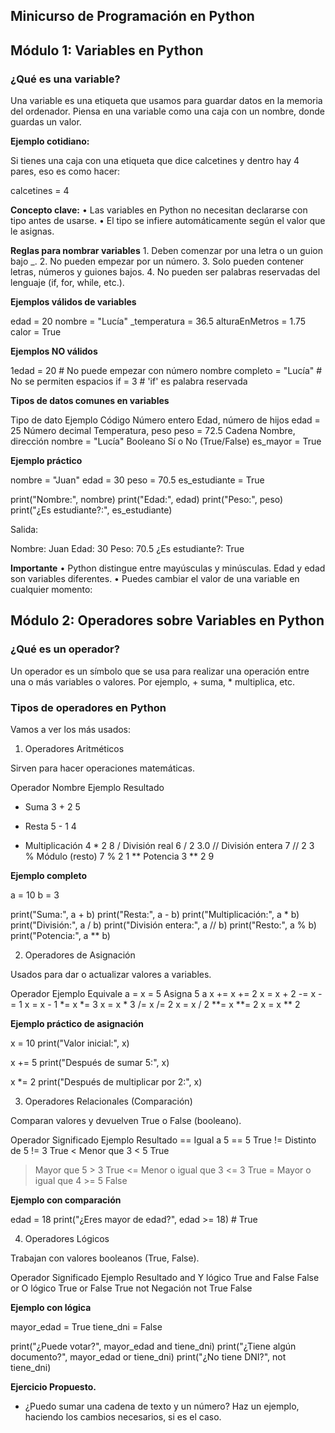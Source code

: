 ## Minicurso de Programación en Python

## Módulo 1: Variables en Python



### ¿Qué es una variable?

Una variable es una etiqueta que usamos para guardar datos en la memoria del ordenador. Piensa en una variable como una caja con un nombre, donde guardas un valor.

**Ejemplo cotidiano:**

Si tienes una caja con una etiqueta que dice calcetines y dentro hay 4 pares, eso es como hacer:

calcetines = 4


 **Concepto clave:**
	•	Las variables en Python no necesitan declararse con tipo antes de usarse.
	•	El tipo se infiere automáticamente según el valor que le asignas.


 **Reglas para nombrar variables**
	1.	Deben comenzar por una letra o un guion bajo _.
	2.	No pueden empezar por un número.
	3.	Solo pueden contener letras, números y guiones bajos.
	4.	No pueden ser palabras reservadas del lenguaje (if, for, while, etc.).


 **Ejemplos válidos de variables**

edad = 20
nombre = "Lucía"
_temperatura = 36.5
alturaEnMetros = 1.75
calor = True

 **Ejemplos NO válidos**

1edad = 20          # No puede empezar con número
nombre completo = "Lucía"  # No se permiten espacios
if = 3              # 'if' es palabra reservada




 **Tipos de datos comunes en variables**

Tipo de dato	Ejemplo	Código
Número entero	Edad, número de hijos	edad = 25
Número decimal	Temperatura, peso	peso = 72.5
Cadena	Nombre, dirección	nombre = "Lucía"
Booleano	Sí o No (True/False)	es_mayor = True




**Ejemplo práctico**

nombre = "Juan"
edad = 30
peso = 70.5
es_estudiante = True

print("Nombre:", nombre)
print("Edad:", edad)
print("Peso:", peso)
print("¿Es estudiante?:", es_estudiante)

Salida:

Nombre: Juan
Edad: 30
Peso: 70.5
¿Es estudiante?: True



**Importante**
	•	Python distingue entre mayúsculas y minúsculas.
Edad y edad son variables diferentes.
	•	Puedes cambiar el valor de una variable en cualquier momento:


## Módulo 2: Operadores sobre Variables en Python



 ### ¿Qué es un operador?

Un operador es un símbolo que se usa para realizar una operación entre una o más variables o valores. Por ejemplo, + suma, * multiplica, etc.



### Tipos de operadores en Python

Vamos a ver los más usados:

1. Operadores Aritméticos

Sirven para hacer operaciones matemáticas.

Operador	Nombre	Ejemplo	Resultado
+	Suma	3 + 2	5
-	Resta	5 - 1	4
*	Multiplicación	4 * 2	8
/	División real	6 / 2	3.0
//	División entera	7 // 2	3
%	Módulo (resto)	7 % 2	1
**	Potencia	3 ** 2	9




**Ejemplo completo**

a = 10
b = 3

print("Suma:", a + b)
print("Resta:", a - b)
print("Multiplicación:", a * b)
print("División:", a / b)
print("División entera:", a // b)
print("Resto:", a % b)
print("Potencia:", a ** b)




2. Operadores de Asignación

Usados para dar o actualizar valores a variables.

Operador	Ejemplo	Equivale a
=	x = 5	Asigna 5 a x
+=	x += 2	x = x + 2
-=	x -= 1	x = x - 1
*=	x *= 3	x = x * 3
/=	x /= 2	x = x / 2
**=	x **= 2	x = x ** 2



 **Ejemplo práctico de asignación**

x = 10
print("Valor inicial:", x)

x += 5
print("Después de sumar 5:", x)

x *= 2
print("Después de multiplicar por 2:", x)




3. Operadores Relacionales (Comparación)

Comparan valores y devuelven True o False (booleano).

Operador	Significado	Ejemplo	Resultado
==	Igual a	5 == 5	True
!=	Distinto de	5 != 3	True
<	Menor que	3 < 5	True
>	Mayor que	5 > 3	True
<=	Menor o igual que	3 <= 3	True
>=	Mayor o igual que	4 >= 5	False




**Ejemplo con comparación**

edad = 18
print("¿Eres mayor de edad?", edad >= 18)  # True




4. Operadores Lógicos

Trabajan con valores booleanos (True, False).

Operador	Significado	Ejemplo	Resultado
and	Y lógico	True and False	False
or	O lógico	True or False	True
not	Negación	not True	False


**Ejemplo con lógica**

mayor_edad = True
tiene_dni = False

print("¿Puede votar?", mayor_edad and tiene_dni)
print("¿Tiene algún documento?", mayor_edad or tiene_dni)
print("¿No tiene DNI?", not tiene_dni)


**Ejercicio Propuesto.**

- ¿Puedo sumar una cadena de texto y un número? Haz un ejemplo, haciendo los cambios necesarios, si es el caso.

